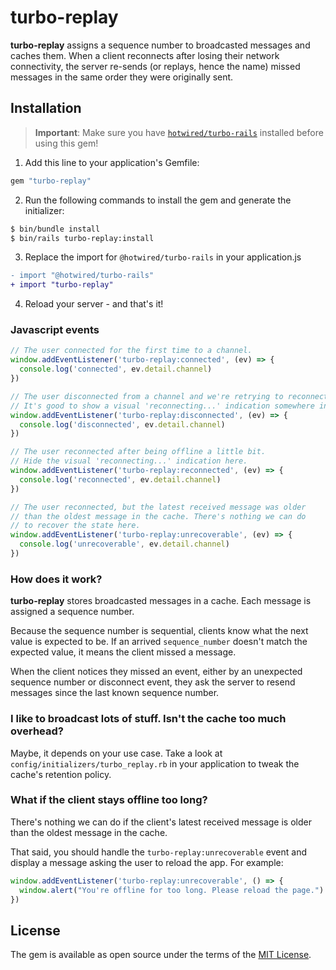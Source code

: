 # turbo-replay

**turbo-replay** assigns a sequence number to broadcasted messages and caches them. When a client
reconnects after losing their network connectivity, the server re-sends (or replays, hence the name)
missed messages in the same order they were originally sent.

## Installation

> **Important**: Make sure you have [`hotwired/turbo-rails`](https://github.com/hotwired/turbo-rails) installed before using this gem!

1. Add this line to your application's Gemfile:

```ruby
gem "turbo-replay"
```

2. Run the following commands to install the gem and generate the initializer:

```bash
$ bin/bundle install
$ bin/rails turbo-replay:install
```

3. Replace the import for `@hotwired/turbo-rails` in your application.js

```diff
- import "@hotwired/turbo-rails"
+ import "turbo-replay"
```

4. Reload your server - and that's it!

### Javascript events

```javascript
// The user connected for the first time to a channel.
window.addEventListener('turbo-replay:connected', (ev) => {
  console.log('connected', ev.detail.channel)
})

// The user disconnected from a channel and we're retrying to reconnect.
// It's good to show a visual 'reconnecting...' indication somewhere in your app.
window.addEventListener('turbo-replay:disconnected', (ev) => {
  console.log('disconnected', ev.detail.channel)
})

// The user reconnected after being offline a little bit.
// Hide the visual 'reconnecting...' indication here.
window.addEventListener('turbo-replay:reconnected', (ev) => {
  console.log('reconnected', ev.detail.channel)
})

// The user reconnected, but the latest received message was older
// than the oldest message in the cache. There's nothing we can do
// to recover the state here.
window.addEventListener('turbo-replay:unrecoverable', (ev) => {
  console.log('unrecoverable', ev.detail.channel)
})
```

### How does it work?

**turbo-replay** stores broadcasted messages in a cache. Each message is assigned a sequence number.

Because the sequence number is sequential, clients know what the next value is expected to be.
If an arrived `sequence_number` doesn't match the expected value, it means the client missed a message.

When the client notices they missed an event, either by an unexpected sequence number or disconnect event,
they ask the server to resend messages since the last known sequence number.

### I like to broadcast lots of stuff. Isn't the cache too much overhead?

Maybe, it depends on your use case. Take a look at `config/initializers/turbo_replay.rb` in your
application to tweak the cache's retention policy.

### What if the client stays offline too long?

There's nothing we can do if the client's latest received message is older than the oldest message in the cache.

That said, you should handle the `turbo-replay:unrecoverable` event and display a message asking the user
to reload the app. For example:

```js
window.addEventListener('turbo-replay:unrecoverable', () => {
  window.alert("You're offline for too long. Please reload the page.")
})
```

## License
The gem is available as open source under the terms of the [MIT License](https://opensource.org/licenses/MIT).
